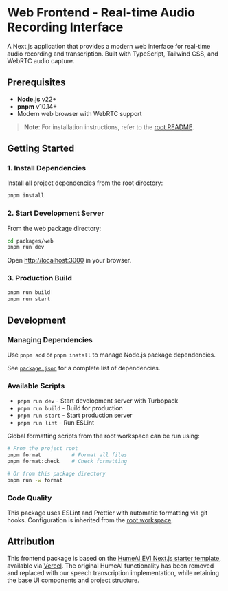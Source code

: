 # Web Frontend - Real-time Audio Recording Interface

A Next.js application that provides a modern web interface for real-time audio recording and transcription. Built with TypeScript, Tailwind CSS, and WebRTC audio capture.

## Prerequisites

- **Node.js** v22+
- **pnpm** v10.14+
- Modern web browser with WebRTC support

> **Note**: For installation instructions, refer to the [root README](../../README.md#prerequisites).

## Getting Started

### 1. Install Dependencies

Install all project dependencies from the root directory:

```bash
pnpm install
```

### 2. Start Development Server

From the web package directory:

```bash
cd packages/web
pnpm run dev
```

Open [http://localhost:3000](http://localhost:3000) in your browser.

### 3. Production Build

```bash
pnpm run build
pnpm run start
```

## Development

### Managing Dependencies

Use `pnpm add` or `pnpm install` to manage Node.js package dependencies.

See [`package.json`](package.json) for a complete list of dependencies.

### Available Scripts

- `pnpm run dev` - Start development server with Turbopack
- `pnpm run build` - Build for production
- `pnpm run start` - Start production server
- `pnpm run lint` - Run ESLint

Global formatting scripts from the root workspace can be run using:
```bash
# From the project root
pnpm format          # Format all files
pnpm format:check    # Check formatting

# Or from this package directory
pnpm run -w format
```

### Code Quality

This package uses ESLint and Prettier with automatic formatting via git hooks. Configuration is inherited from the [root workspace](../../.lintstagedrc.yaml).

## Attribution

This frontend package is based on the [HumeAI EVI Next.js starter template](https://github.com/HumeAI/hume-evi-next-js-starter), available via [Vercel](https://vercel.com/templates/ai/empathic-voice-interface-starter). The original HumeAI functionality has been removed and replaced with our speech transcription implementation, while retaining the base UI components and project structure.
